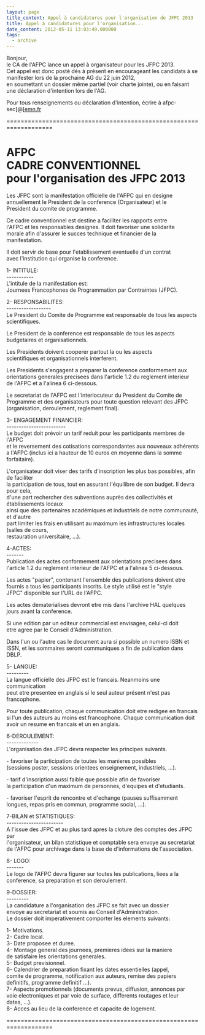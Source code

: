 ```yaml
---
layout: page
title_content: Appel à candidatures pour l'organisation de JFPC 2013
title: Appel à candidatures pour l'organisation...
date_content: 2012-05-11 13:03:49.000000
tags:
  - archive
---
```

Bonjour,  
le CA de l'AFPC lance un appel à organisateur pour les JFPC 2013.  
Cet appel est donc posté dés à présent en encourageant les candidats à se
manifester lors de la prochaine AG du 22 juin 2012,  
en soumettant un dossier même partiel (voir charte jointe), ou en faisant une
déclaration d'intention lors de l'AG.



  
Pour tous renseignements ou déclaration d'intention, écrire à afpc-
sec[@[[emn.fr](http://emn.fr/)  
  
  
  
===================================================================  


AFPC  
CADRE CONVENTIONNEL  
pour l'organisation des JFPC 2013  
===================================================================  
  
Les JFPC sont la manifestation officielle de l'AFPC qui en designe  
annuellement le President de la conference (Organisateur) et le  
President du comite de programme.  
  
Ce cadre conventionnel est destine a faciliter les rapports entre  
l'AFPC et les responsables designes. Il doit favoriser une solidarite  
morale afin d'assurer le succes technique et financier de la  
manifestation.  
  
Il doit servir de base pour l'etablissement eventuelle d'un contrat  
avec l'institution qui organise la conference.  
  
1- INTITULE:  
\-----------  
L'intitule de la manifestation est:  
Journees Francophones de Programmation par Contraintes (JFPC).  
  
2- RESPONSABILITES:  
\------------------  
Le President du Comite de Programme est responsable de tous les aspects  
scientifiques.  
  
Le President de la conference est responsable de tous les aspects  
budgetaires et organisationnels.  
  
Les Presidents doivent cooperer partout la ou les aspects  
scientifiques et organisationnels interferent.  
  
Les Presidents s'engagent a preparer la conference conformement aux  
orientations generales precisees dans l'article 1.2 du reglement interieur  
de l'AFPC et a l'alinea 6 ci-dessous.  
  
Le secretariat de l'AFPC est l'interlocuteur du President du Comite de  
Programme et des organisateurs pour toute question relevant des JFPC  
(organisation, deroulement, reglement final).  
  
3- ENGAGEMENT FINANCIER:  
\------------------------  
Le budget doit prévoir un tarif reduit pour les participants membres de l'AFPC  
et le reversement des cotisations correspondantes aux nouveaux adhérents  
a l'AFPC (inclus ici a hauteur de 10 euros en moyenne dans la somme
forfaitaire).  
  
L'organisateur doit viser des tarifs d'inscription les plus bas possibles,
afin de faciliter  
la participation de tous, tout en assurant l'équilibre de son budget. Il devra
pour cela,  
d'une part rechercher des subventions auprès des collectivités et
établissements locaux  
ainsi que des partenaires académiques et industriels de notre communauté, et
d'autre  
part limiter les frais en utilisant au maximum les infrastructures locales
(salles de cours,  
restauration universitaire, ...).  
  
4-ACTES:  
\-------  
Publication des actes conformement aux orientations precisees dans  
l'article 1.2 du reglement interieur de l'AFPC et a l'alinea 5 ci-dessous.  
  
Les actes "papier", contenant l'ensemble des publications doivent etre  
fournis a tous les participants inscrits. Le style utilisé est le "style  
JFPC" disponible sur l'URL de l'AFPC.  
  
Les actes dematerialises devront etre mis dans l'archive HAL quelques  
jours avant la conference.  
  
Si une edition par un editeur commercial est envisagee, celui-ci doit  
etre agree par le Conseil d'Administration.  
  
Dans l'un ou l'autre cas le document aura si possible un numero ISBN et  
ISSN, et les sommaires seront communiques a fin de publication dans DBLP.  
  
5- LANGUE:  
\---------  
La langue officielle des JFPC est le francais. Neanmoins une communication  
peut etre presentee en anglais si le seul auteur présent n'est pas  
francophone.  
  
Pour toute publication, chaque communication doit etre redigee en francais  
si l'un des auteurs au moins est francophone. Chaque communication doit  
avoir un resume en francais et un en anglais.  
  
6-DEROULEMENT:  
\-------------  
L'organisation des JFPC devra respecter les principes suivants.  
  
\- favoriser la participation de toutes les manieres possibles  
(sessions poster, sessions orientees enseignement, industriels, ...).  
  
\- tarif d'inscription aussi faible que possible afin de favoriser  
la participation d'un maximum de personnes, d'equipes et d'etudiants.  
  
\- favoriser l'esprit de rencontre et d'echange (pauses suffisamment  
longues, repas pris en commun, programme social, ...).  
  
7-BILAN et STATISTIQUES:  
\-----------------------  
A l'issue des JFPC et au plus tard apres la cloture des comptes des JFPC par  
l'organisateur, un bilan statistique et comptable sera envoye au secretariat  
de l'AFPC pour archivage dans la base de d'informations de l'association.  
  
8- LOGO:  
\-------  
Le logo de l'AFPC devra figurer sur toutes les publications, liees a la  
conference, sa preparation et son deroulement.  
  
9-DOSSIER:  
\---------  
La candidature a l'organisation des JFPC se fait avec un dossier  
envoye au secretariat et soumis au Conseil d'Administration.  
Le dossier doit imperativement comporter les elements suivants:  
  
1- Motivations.  
2- Cadre local.  
3- Date proposee et duree.  
4- Montage general des journees, premieres idees sur la maniere  
de satisfaire les orientations generales.  
5- Budget previsionnel.  
6- Calendrier de preparation fixant les dates essentielles (appel,  
comite de programme, notification aux auteurs, remise des papiers  
definitifs, programme definitif ...).  
7- Aspects promotionnels (documents prevus, diffusion, annonces par  
voie electroniques et par voie de surface, differents routages et leur  
dates, ...).  
8- Acces au lieu de la conference et capacite de logement.  
  
===================================================================

  
  
  
  

